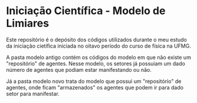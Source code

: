 # Iniciação Científica - Modelo de Limiares

Este repositório é o depósito dos códigos utilizados durante o meu estudo da iniciação cietífica iniciada no oitavo período do curso de física na UFMG.

A pasta modelo antigo contém os códigos do modelo em que não existe um "repositório" de agentes. Nesse modelo, os setores já possuiam um dado número de agentes que podiam estar manifestando ou não.

Já a pasta modelo novo trata do modelo que possui um "repositório" de agentes, onde ficam "armazenados" os agentes que podem ir para dado setor para manifestar.
